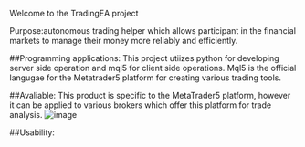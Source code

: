 Welcome to the TradingEA project

Purpose:autonomous trading helper which allows participant in the financial markets to manage their money more reliably and efficiently. 

##Programming applications: This project utiizes python for developing server side operation and mql5 for client side operations. Mql5 is the official langugae for the Metatrader5 platform for creating various trading tools.

##Avaliable: This product is specific to the MetaTrader5 platform, however it can be applied to various brokers which offer this platform for trade analysis.
![image](https://github.com/DelvisL/TradingEA/assets/80012247/ca4bbf22-45d2-4139-8f6f-f036d26f08e6)

##Usability:



